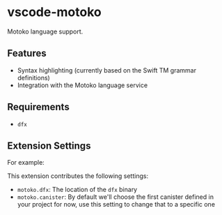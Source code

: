 # vscode-motoko

Motoko language support.

## Features

- Syntax highlighting (currently based on the Swift TM grammar definitions)
- Integration with the Motoko language service

## Requirements

- `dfx`

## Extension Settings

For example:

This extension contributes the following settings:

* `motoko.dfx`: The location of the `dfx` binary
* `motoko.canister`: By default we'll choose the first canister defined in your project for now, use this setting to change that to a specific one
